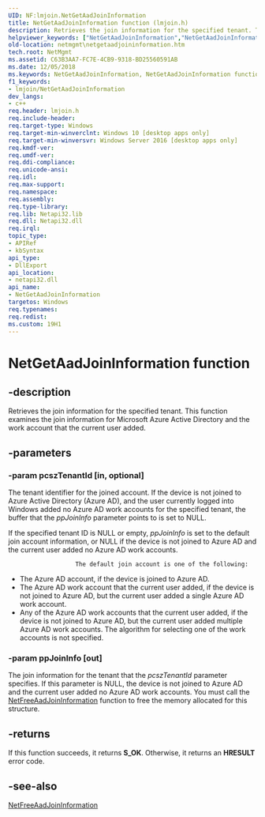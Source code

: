 ```yaml
---
UID: NF:lmjoin.NetGetAadJoinInformation
title: NetGetAadJoinInformation function (lmjoin.h)
description: Retrieves the join information for the specified tenant. This function examines the join information for Microsoft Azure Active Directory and the work account that the current user added.helpviewer_keywords: ["NetGetAadJoinInformation","NetGetAadJoinInformation function [Network Management]","lmjoin/NetGetAadJoinInformation","netmgmt.netgetaadjoininformation"]
old-location: netmgmt\netgetaadjoininformation.htm
tech.root: NetMgmt
ms.assetid: C63B3AA7-FC7E-4CB9-9318-BD25560591AB
ms.date: 12/05/2018
ms.keywords: NetGetAadJoinInformation, NetGetAadJoinInformation function [Network Management], lmjoin/NetGetAadJoinInformation, netmgmt.netgetaadjoininformation
f1_keywords:
- lmjoin/NetGetAadJoinInformation
dev_langs:
- c++
req.header: lmjoin.h
req.include-header: 
req.target-type: Windows
req.target-min-winverclnt: Windows 10 [desktop apps only]
req.target-min-winversvr: Windows Server 2016 [desktop apps only]
req.kmdf-ver: 
req.umdf-ver: 
req.ddi-compliance: 
req.unicode-ansi: 
req.idl: 
req.max-support: 
req.namespace: 
req.assembly: 
req.type-library: 
req.lib: Netapi32.lib
req.dll: Netapi32.dll
req.irql: 
topic_type:
- APIRef
- kbSyntax
api_type:
- DllExport
api_location:
- netapi32.dll
api_name:
- NetGetAadJoinInformation
targetos: Windows
req.typenames: 
req.redist: 
ms.custom: 19H1
---
```


# NetGetAadJoinInformation function


## -description


Retrieves the join information for the specified tenant. This function examines the join information for Microsoft Azure Active Directory and the work account that the current user added.


## -parameters




### -param pcszTenantId [in, optional]

The tenant identifier for the joined account. If the device
                       is not joined to Azure Active Directory (Azure AD), and the user currently logged into Windows added no Azure AD work accounts  for the specified tenant,
                       the buffer that the <i>ppJoinInfo</i> parameter points to  is set to NULL.

If the specified
                       tenant ID is NULL or empty, <i>ppJoinInfo</i> is set to the default
                       join account information, or NULL if the device is not joined to Azure AD and the current user added  no Azure AD work accounts.
                       
                       The default join account is one of the following:

<ul>
<li>The Azure AD account, if the device is joined to Azure AD.</li>
<li>The Azure AD work account that the current user added, if the device is not joined to Azure AD,
                       but the current user added a single Azure AD work account.</li>
<li>Any of the Azure AD work accounts that the current user added,  if the device is not joined to Azure AD, but the current user added multiple
                       Azure AD work accounts. The algorithm for selecting one of the work
                       accounts is not specified.</li>
</ul>

### -param ppJoinInfo [out]

The join information for the tenant that the <i>pcszTenantId</i> parameter specifies. If this parameter is NULL,  the device is not joined to Azure AD and the current user added no Azure AD work accounts. You must call
                     the <a href="https://docs.microsoft.com/windows/desktop/api/lmjoin/nf-lmjoin-netfreeaadjoininformation">NetFreeAadJoinInformation</a> function to free the memory allocated for
                     this structure.



## -returns



If this function succeeds, it returns <b xmlns:loc="http://microsoft.com/wdcml/l10n">S_OK</b>. Otherwise, it returns an <b xmlns:loc="http://microsoft.com/wdcml/l10n">HRESULT</b> error code.




## -see-also




<a href="https://docs.microsoft.com/windows/desktop/api/lmjoin/nf-lmjoin-netfreeaadjoininformation">NetFreeAadJoinInformation</a>
 

 


